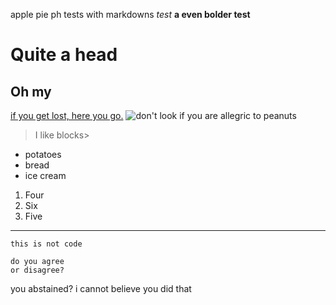 apple pie ph 
tests with markdowns
*test*
**a even bolder test**
# Quite a head # 
## Oh my ##
[if you get lost, here you go.](https://github.com/)
![don't look if you are allegric to peanuts](https://www.peanutbutter.com/wp-content/uploads/2019/03/SKIPPY_Product_PB_Spread_Creamy_Peanut_Butter_28oz.png)
>I like blocks>

* potatoes
* bread
* ice cream
1. Four
2. Six
3. Five

---
`this is not code`
```this is absolutely not code
do you agree
or disagree?
```
you abstained? i cannot believe you did that